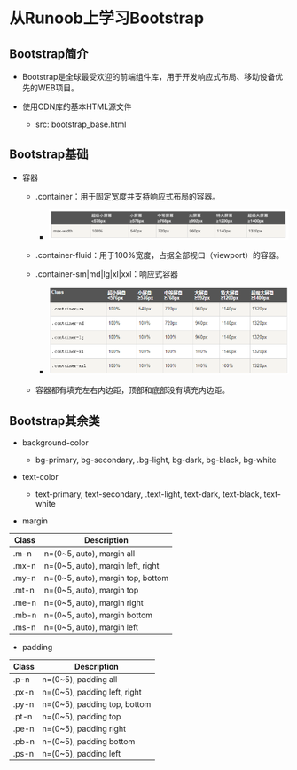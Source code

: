 # 从Runoob上学习Bootstrap

## Bootstrap简介

  + Bootstrap是全球最受欢迎的前端组件库，用于开发响应式布局、移动设备优先的WEB项目。

  + 使用CDN库的基本HTML源文件

    - src: bootstrap_base.html

## Bootstrap基础

  + 容器

    - .container：用于固定宽度并支持响应式布局的容器。

      - ![Container Max Width](./resources/bootstrap_container_maxwidth.png)

    - .container-fluid：用于100%宽度，占据全部视口（viewport）的容器。

    - .container-sm|md|lg|xl|xxl：响应式容器

      - ![Responsive Container Max Width](./resources/bootstrap_responsive_container_maxwidth.png)

    - 容器都有填充左右内边距，顶部和底部没有填充内边距。

## Bootstrap其余类

  + background-color

    - bg-primary, bg-secondary, .bg-light, bg-dark, bg-black, bg-white

  + text-color

    - text-primary, text-secondary, .text-light, text-dark, text-black, text-white

  + margin

| Class | Description |
| ----- | ----------- |
| .m-n | n=(0~5, auto), margin all |
| .mx-n | n=(0~5, auto), margin left, right |
| .my-n | n=(0~5, auto), margin top, bottom |
| .mt-n | n=(0~5, auto), margin top |
| .me-n | n=(0~5, auto), margin right |
| .mb-n | n=(0~5, auto), margin bottom |
| .ms-n | n=(0~5, auto), margin left |

  + padding

| Class | Description |
| ----- | ----------- |
| .p-n | n=(0~5), padding all |
| .px-n | n=(0~5), padding left, right |
| .py-n | n=(0~5), padding top, bottom |
| .pt-n | n=(0~5), padding top |
| .pe-n | n=(0~5), padding right |
| .pb-n | n=(0~5), padding bottom |
| .ps-n | n=(0~5), padding left |
